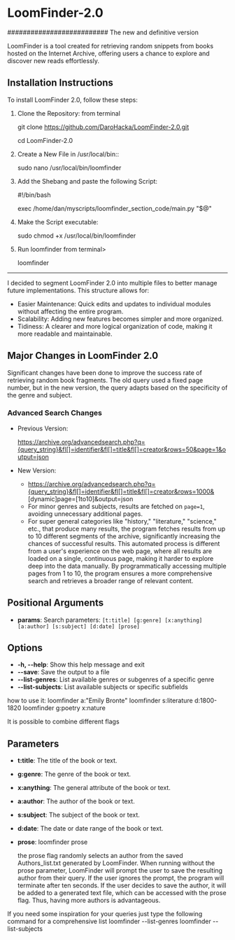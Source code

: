 # LoomFinder-2.0
##########################
The new and definitive version 

LoomFinder is a tool created for retrieving random snippets from books hosted on the Internet Archive, offering 
users a chance to explore and discover new reads effortlessly.

## Installation Instructions

To install LoomFinder 2.0, follow these steps:

1. Clone the Repository:
   from terminal
   
   git clone https://github.com/DaroHacka/LoomFinder-2.0.git
   
   cd LoomFinder-2.0

3. Create a New File in /usr/local/bin::
   
   sudo nano /usr/local/bin/loomfinder

4. Add the Shebang and paste the following Script:

   #!/bin/bash
   
   exec /home/dan/myscripts/loomfinder_section_code/main.py "$@"

5. Make the Script executable:
   
   sudo chmod +x /usr/local/bin/loomfinder

6. Run loomfinder from terminal>
   
   loomfinder

-------------------
I decided to segment LoomFinder 2.0 into multiple files to better manage future implementations. This structure allows for:

- Easier Maintenance: Quick edits and updates to individual modules without affecting the entire program.
- Scalability: Adding new features becomes simpler and more organized.
- Tidiness: A clearer and more logical organization of code, making it more readable and maintainable.

## Major Changes in LoomFinder 2.0

Significant changes have been done to improve the success rate of retrieving random book fragments. The old query used a fixed 
page number, but in the new version, the query adapts based on the specificity of the genre and subject.

### Advanced Search Changes

- Previous Version:
  
  https://archive.org/advancedsearch.php?q={query_string}&fl[]=identifier&fl[]=title&fl[]=creator&rows=50&page=1&output=json
  

- New Version:
  - https://archive.org/advancedsearch.php?q={query_string}&fl[]=identifier&fl[]=title&fl[]=creator&rows=1000& [dynamic]page=[1to10]&output=json
  - For minor genres and subjects, results are fetched on `page=1`, avoiding unnecessary additional pages.
  - For super general categories like "history," "literature," "science," etc., that produce many results, the program fetches results
    from up to 10 different segments of the archive, significantly increasing the chances of successful results. This automated process
    is different from a user's experience on the web page, where all results are loaded on a single, continuous page, making it harder
    to explore deep into the data manually. By programmatically accessing multiple pages from 1 to 10, the program ensures a more
    comprehensive search and retrieves a broader range of relevant content.

## Positional Arguments

- **params**: Search parameters: `[t:title] [g:genre] [x:anything] [a:author] [s:subject] [d:date] [prose]`

## Options

- **-h, --help**: Show this help message and exit
- **--save**: Save the output to a file
- **--list-genres**: List available genres or subgenres of a specific genre
- **--list-subjects**: List available subjects or specific subfields

how to use it:
loomfinder a:"Emily Bronte"
loomfinder s:literature d:1800-1820
loomfinder g:poetry x:nature

It is possible to combine different flags

## Parameters

- **t:title**: The title of the book or text.
- **g:genre**: The genre of the book or text.
- **x:anything**: The general attribute of the book or text.
- **a:author**: The author of the book or text.
- **s:subject**: The subject of the book or text.
- **d:date**: The date or date range of the book or text.
- **prose**: loomfinder prose
  
  the prose flag randomly selects an author from the saved Authors_list.txt generated by LoomFinder. 
  When running without the prose parameter, LoomFinder will prompt the user to save the 
  resulting author from their query. If the user ignores the prompt, the program will 
  terminate after ten seconds. If the user decides to save the author, it will be added 
  to a generated text file, which can be accessed with the prose flag. 
  Thus, having more authors is advantageous.
  

If you need some inspiration for your queries just type the following command for a comprehensive list
loomfinder --list-genres
loomfinder --list-subjects
